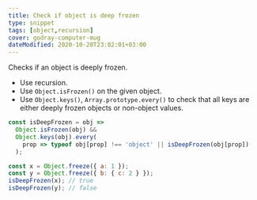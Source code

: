 ```yaml
---
title: Check if object is deep frozen
type: snippet
tags: [object,recursion]
cover: godray-computer-mug
dateModified: 2020-10-20T23:02:01+03:00
---
```


Checks if an object is deeply frozen.

- Use recursion.
- Use `Object.isFrozen()` on the given object.
- Use `Object.keys()`, `Array.prototype.every()` to check that all keys are either deeply frozen objects or non-object values.

```js
const isDeepFrozen = obj =>
  Object.isFrozen(obj) &&
  Object.keys(obj).every(
    prop => typeof obj[prop] !== 'object' || isDeepFrozen(obj[prop])
  );
```

```js
const x = Object.freeze({ a: 1 });
const y = Object.freeze({ b: { c: 2 } });
isDeepFrozen(x); // true
isDeepFrozen(y); // false
```
